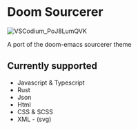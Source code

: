 # Doom Sourcerer

![VSCodium_PoJ8LumQVK](https://user-images.githubusercontent.com/49600278/206622263-baeabc1f-d4e6-4109-b5a3-8a27a9950408.png)

A port of the doom-emacs sourcerer theme

## Currently supported

* Javascript & Typescript
* Rust
* Json
* Html
* CSS & SCSS
* XML - (svg)
